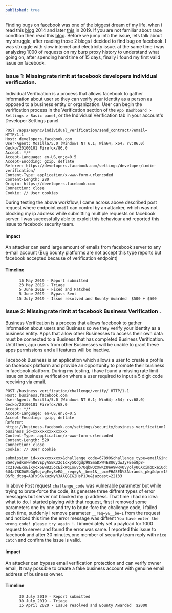 ```yaml
---
published: true
---
```


Finding bugs on facebook was one of the biggest dream of my life. when i read this [blog](https://vit.ac.in/alumnus-paid-bounty-15000-dollar-finding-bug-facebook) 2014 and later [this](https://thezerohack.com/hack-any-instagram) in 2019. If you are not familiar about race condtion then read this [blog](https://en.wikipedia.org/wiki/Race_condition).
Before we jump into the issue, lets talk about my struggle, after reading those 2 blogs i decided to find bug on facebook. I was struggle with slow internet and electricity issue. at the same time i was analyzing 1000 of requests on my burp proxy history to understand what going on, after spending hard time of 15 days, finally i found my first valid issue on facebook.  

### Issue 1: Missing rate rimit at facebook developers individual verification.

Individual Verification is a process that allows facebook to gather information about user so they can verify your identity as a person as opposed to a business entity or organization. User can begin the verification process in the Verification section of the `App Dashboard > Settings > Basic panel`, or the Individual Verification tab in your account's Developer Settings panel.

```
POST /apps/async/individual_verification/send_contract/?email= HTTP/1.1
Host: developers.facebook.com
User-Agent: Mozilla/5.0 (Windows NT 6.1; Win64; x64; rv:86.0) Gecko/20100101 Firefox/86.0
Accept: */*
Accept-Language: en-US,en;q=0.5
Accept-Encoding: gzip, deflate
Referer: https://developers.facebook.com/settings/developer/indie-verification/
Content-Type: application/x-www-form-urlencoded
Content-Length: 280
Origin: https://developers.facebook.com
Connection: close
Cookie: // User cookies

```

During testing the above workflow, I came across above described post request where endpoint `email` can control by an attacker, which was not blocking my ip address while submitting multiple requests on facebook server. I was successfully able to exploit this behaviour and reported this issue to facebook security team.    

#### Impact

An attacker can send large amount of emails from facebook server to any e-mail account (Bug bounty platforms are not accept this type reports but facebook accepted because of verification endpoint)

#### Timeline 
          16 May 2019 - Report submitted 
          23 May 2019 - Triage
          5 June 2019 - Fixed and Patched
          5 June 2019 - Bypass Sent
         15 July 2019 - Issue resolved and Bounty Awarded  $500 + $500
   
### Issue 2: Missing rate rimit at facebook Business Verification .

Business Verification is a process that allows facebook to gather information about users and Business so we they verify your identity as a business entity. Apps that allow other Businesses to access their own data must be connected to a Business that has completed Business Verification. Until then, app users from other Businesses will be unable to grant these apps permissions and all features will be inactive.

Facebook Business is an application which allows a user to create a profile on facebook platform and provide an opportunity to promote their business in facebook platform. During my testing, i have found a missing rate limit issue on business verification where a user required to input a 5 digit code receiving via email.

```
POST /business_verification/challenge/verify/ HTTP/1.1
Host: business.facebook.com
User-Agent: Mozilla/5.0 (Windows NT 6.1; Win64; x64; rv:68.0) Gecko/20100101 Firefox/68.0
Accept: */*
Accept-Language: en-US,en;q=0.5
Accept-Encoding: gzip, deflate
Referer: https://business.facebook.com/settings/security/business_verification?business_id=xxxxxxxxxxxxxxx
Content-Type: application/x-www-form-urlencoded
Content-Length: 520
Connection: close
Cookie: // User cookie

submission_id=xxxxxxxxxxx&challenge_code=67890&challenge_type=email&indexed_id&__user=xxxxxxxxxxxxx&__a=1&__dyn=7xeUmFoO2CeCExUS2qq7E-8GAdyedKnFwn8eVEpyA5EK32q1oxy5Qdgdp98SmaDxW4E8U6ydwJyFEeo8p8-cx210wExuEixycx68w825ocEixWq1owvo7OqbwOzXwKzUeA9wRyUvyolyU6XximbDxeiUdo62iczErK2x0ZxzyGw8nz8a84q1UKh7wg8OqawywWg8oty88E4u2l2Utgvx-6U4a78K0AEbGg9ojwgEmy8eE&__req=y&__be=1&__pc=PHASED%3Abrands_pkg&dpr=1&__rev=1000997435&__s=%3Aen9sbg%3Axzvz6h&__hsi=6719306340508947313-0&fb_dtsg=AQFxSKvkuzNy%3AAQGIG2HsP1Ju&jazoest=22133
```

In above Post request `challenge_code` was vulnerable parameter but while trying to brute-force the code, its generate three diffrent types of error messages but server not blocked my ip address. That time i had no idea what to do. I started playing with that request, first i removed some parameters one by one and try to brute-fore the challenge code, i failed each time, suddenly i remove parameter `__req=y&__be=1` from the request and noticed this time the error message was diffrent `You have enter the wrong code! please try again !`. I immediately set a payload for 1000 request to server and found the error was same. I reported this issue to facebook and after 30 minutes,one member of security team reply with `nice catch` and confirm the issue is valid.

#### Impact
An attacker can bypass email verification protection and can verify owner email, It may possible to create a fake business account with genuine email address of business owner.

#### Timeline 
          30 July 2019 - Report submitted 
          30 July 2019 - Triage
          15 April 2020 - Issue resolved and Bounty Awarded  $2000
